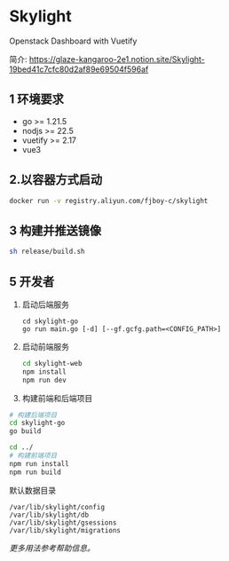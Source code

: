 # Skylight

Openstack Dashboard with Vuetify

简介:
https://glaze-kangaroo-2e1.notion.site/Skylight-19bed41c7cfc80d2af89e69504f596af


## 1 环境要求

+ go >= 1.21.5
+ nodjs >= 22.5
+ vuetify >= 2.17
+ vue3

## 2.以容器方式启动

```bash
docker run -v registry.aliyun.com/fjboy-c/skylight
```

## 3 构建并推送镜像

```bash
sh release/build.sh
```

## 5 开发者

1. 启动后端服务
   
   ```
   cd skylight-go
   go run main.go [-d] [--gf.gcfg.path=<CONFIG_PATH>]
   ```

2. 启动前端服务
   
   ```bash
   cd skylight-web
   npm install
   npm run dev
   ```

3. 构建前端和后端项目

```bash
# 构建后端项目
cd skylight-go
go build

cd ../
# 构建前端项目
npm run install
npm run build

```

默认数据目录
```
/var/lib/skylight/config
/var/lib/skylight/db
/var/lib/skylight/gsessions
/var/lib/skylight/migrations
```

*更多用法参考帮助信息。*
